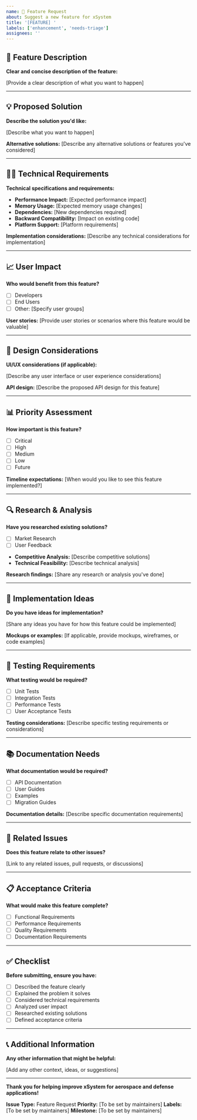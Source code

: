 ```yaml
---
name: 🚀 Feature Request
about: Suggest a new feature for xSystem
title: '[FEATURE] '
labels: ['enhancement', 'needs-triage']
assignees: ''
---
```


## 🚀 **Feature Description**

**Clear and concise description of the feature:**

[Provide a clear description of what you want to happen]

---

## 💡 **Proposed Solution**

**Describe the solution you'd like:**

[Describe what you want to happen]

**Alternative solutions:**
[Describe any alternative solutions or features you've considered]

---

## 🧑‍💻 **Technical Requirements**

**Technical specifications and requirements:**

- **Performance Impact:** [Expected performance impact]
- **Memory Usage:** [Expected memory usage changes]
- **Dependencies:** [New dependencies required]
- **Backward Compatibility:** [Impact on existing code]
- **Platform Support:** [Platform requirements]

**Implementation considerations:**
[Describe any technical considerations for implementation]

---

## 📈 **User Impact**

**Who would benefit from this feature?**

- [ ] Developers
- [ ] End Users
- [ ] Other: [Specify user groups]

**User stories:**
[Provide user stories or scenarios where this feature would be valuable]

---

## 🎨 **Design Considerations**

**UI/UX considerations (if applicable):**

[Describe any user interface or user experience considerations]

**API design:**
[Describe the proposed API design for this feature]

---

## 📊 **Priority Assessment**

**How important is this feature?**

- [ ] Critical
- [ ] High
- [ ] Medium
- [ ] Low
- [ ] Future

**Timeline expectations:**
[When would you like to see this feature implemented?]

---

## 🔍 **Research & Analysis**

**Have you researched existing solutions?**

- [ ] Market Research
- [ ] User Feedback
- **Competitive Analysis:** [Describe competitive solutions]
- **Technical Feasibility:** [Describe technical analysis]

**Research findings:**
[Share any research or analysis you've done]

---

## 📝 **Implementation Ideas**

**Do you have ideas for implementation?**

[Share any ideas you have for how this feature could be implemented]

**Mockups or examples:**
[If applicable, provide mockups, wireframes, or code examples]

---

## 🧪 **Testing Requirements**

**What testing would be required?**

- [ ] Unit Tests
- [ ] Integration Tests
- [ ] Performance Tests
- [ ] User Acceptance Tests

**Testing considerations:**
[Describe specific testing requirements or considerations]

---

## 📚 **Documentation Needs**

**What documentation would be required?**

- [ ] API Documentation
- [ ] User Guides
- [ ] Examples
- [ ] Migration Guides

**Documentation details:**
[Describe specific documentation requirements]

---

## 🔗 **Related Issues**

**Does this feature relate to other issues?**

[Link to any related issues, pull requests, or discussions]

---

## 📋 **Acceptance Criteria**

**What would make this feature complete?**

- [ ] Functional Requirements
- [ ] Performance Requirements
- [ ] Quality Requirements
- [ ] Documentation Requirements

---

## ✅ **Checklist**

**Before submitting, ensure you have:**

- [ ] Described the feature clearly
- [ ] Explained the problem it solves
- [ ] Considered technical requirements
- [ ] Analyzed user impact
- [ ] Researched existing solutions
- [ ] Defined acceptance criteria

---

## 📞 **Additional Information**

**Any other information that might be helpful:**

[Add any other context, ideas, or suggestions]

---

**Thank you for helping improve xSystem for aerospace and defense applications!**

**Issue Type:** Feature Request
**Priority:** [To be set by maintainers]
**Labels:** [To be set by maintainers]
**Milestone:** [To be set by maintainers]
